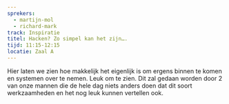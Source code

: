 ```yaml
---
sprekers:
  - martijn-mol
  - richard-mark
track: Inspiratie
titel: Hacken? Zo simpel kan het zijn….
tijd: 11:15-12:15
locatie: Zaal A
---
```

Hier laten we zien hoe makkelijk het eigenlijk is om ergens binnen te komen en systemen over te nemen. Leuk om te zien. Dit zal gedaan worden door 2 van onze mannen die de hele dag niets anders doen dat dit soort werkzaamheden en het nog leuk kunnen vertellen ook.





